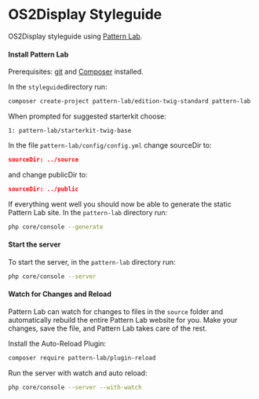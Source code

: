 # OS2Display Styleguide

OS2Display styleguide using [Pattern Lab](http://patternlab.io/).

#### Install Pattern Lab

Prerequisites: [git](https://git-scm.com/) and [Composer](https://getcomposer.org/) installed.

In the `styleguide`directory run:

```sh
composer create-project pattern-lab/edition-twig-standard pattern-lab
```

When prompted for suggested starterkit choose:

```
1: pattern-lab/starterkit-twig-base
```

In the file `pattern-lab/config/config.yml` change sourceDir to:

```json
sourceDir: ../source
```

and change publicDir to:

```json
sourceDir: ../public
```

If everything went well you should now be able to generate the static Pattern Lab site. In the `pattern-lab` directory run:

```sh
php core/console --generate
```

#### Start the server

To start the server, in the `pattern-lab` directory run:

```sh
php core/console --server
```

#### Watch for Changes and Reload

Pattern Lab can watch for changes to files in the `source` folder and automatically rebuild the entire Pattern Lab
website for you. Make your changes, save the file, and Pattern Lab takes care of the rest.

Install the Auto-Reload Plugin:

```sh
composer require pattern-lab/plugin-reload
```

Run the server with watch and auto reload:

```sh
php core/console --server --with-watch
```
